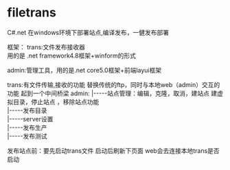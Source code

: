 # filetrans
C#.net 在windows环境下部署站点,编译发布，一健发布部署

框架：
trans:文件发布接收器   
用的是 .net framework4.8框架+winform的形式

admin:管理工具，用的是.net core5.0框架+前端layui框架



trans:有文件传输,接收的功能 替换传统的ftp，同时与本地web（admin）交互的功能 起到一个中间桥梁
admin:
|-----站点管理：编辑，克隆，取消，建站点 建虚拟目录，停止站点 ，移除站点功能  
|-----发布目录  
|-----server设置  
|-----发布生产  
|-----发布测试  

发布站点前：要先启动trans文件  启动后刷新下页面   web会去连接本地trans是否启动

